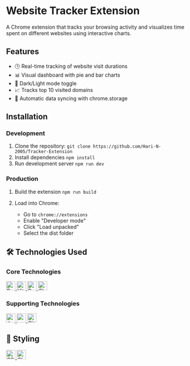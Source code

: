 # Website Tracker Extension

A Chrome extension that tracks your browsing activity and visualizes time spent on different websites using interactive charts.

## Features

- 🕒 Real-time tracking of website visit durations
- 📊 Visual dashboard with pie and bar charts
- 🌙 Dark/Light mode toggle
- 📈 Tracks top 10 visited domains
- 🔄 Automatic data syncing with chrome.storage

## Installation

### Development

1. Clone the repository:
     ```git clone https://github.com/Hari-N-2005/Tracker-Extension```
2. Install dependencies
     ```npm install```
3. Run development server
     ```npm run dev```

### Production
1. Build the extension
   ```npm run build```
3. Load into Chrome:

   - Go to ```chrome://extensions```   
   - Enable "Developer mode"   
   - Click "Load unpacked"   
   - Select the dist folder   

## 🛠️ Technologies Used

### Core Technologies
<p align="left">
  <a href="https://react.dev" target="_blank" rel="noreferrer">
    <img src="https://img.shields.io/badge/React-61DAFB?style=for-the-badge&logo=react&logoColor=black" alt="React" height="25"/>
  </a>
  <a href="https://vitejs.dev" target="_blank" rel="noreferrer">
    <img src="https://img.shields.io/badge/Vite-646CFF?style=for-the-badge&logo=vite&logoColor=white" alt="Vite" height="25"/>
  </a>
  <a href="https://recharts.org" target="_blank" rel="noreferrer">
    <img src="https://img.shields.io/badge/Recharts-FF6384?style=for-the-badge&logo=d3.js&logoColor=white" alt="Recharts" height="25"/>
  </a>
  <a href="https://developer.chrome.com/docs/extensions" target="_blank" rel="noreferrer">
    <img src="https://img.shields.io/badge/Chrome_Extensions-4285F4?style=for-the-badge&logo=google-chrome&logoColor=white" alt="Chrome Extensions" height="25"/>
  </a>
</p>

### Supporting Technologies
<p align="left">
  <a href="https://developer.mozilla.org/en-US/docs/Web/JavaScript" target="_blank" rel="noreferrer">
    <img src="https://img.shields.io/badge/JavaScript-F7DF1E?style=for-the-badge&logo=javascript&logoColor=black" alt="JavaScript" height="25"/>
  </a>
  <a href="https://www.npmjs.com" target="_blank" rel="noreferrer">
    <img src="https://img.shields.io/badge/npm-CB3837?style=for-the-badge&logo=npm&logoColor=white" alt="npm" height="25"/>
  </a>
  <a href="https://git-scm.com" target="_blank" rel="noreferrer">
    <img src="https://img.shields.io/badge/Git-F05032?style=for-the-badge&logo=git&logoColor=white" alt="Git" height="25"/>
  </a>
</p>

## 🎨 Styling
<p align="left">
  <a href="https://developer.mozilla.org/en-US/docs/Web/CSS" target="_blank" rel="noreferrer">
    <img src="https://img.shields.io/badge/CSS3-1572B6?style=for-the-badge&logo=css3&logoColor=white" alt="CSS3" height="25"/>
  </a>
  <a href="https://chrome.google.com" target="_blank" rel="noreferrer">
    <img src="https://img.shields.io/badge/Chrome_UI-4CAF50?style=for-the-badge&logo=google-chrome&logoColor=white" alt="Chrome UI" height="25"/>
  </a>
</p>

